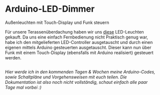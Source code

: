 # Arduino-LED-Dimmer
Außenleuchten mit Touch-Display und Funk steuern

Für unsere Terassenüberdachung haben wir uns [diese](https://www.ledando.de/detail/index/sArticle/27312/sCategory/277) LED-Leuchten gekauft. Da uns eine einfach Fernbedienung nicht Praktisch genug war, habe ich den mitgelieferten LED-Controller ausgetauscht und durch einen eigenen mittels Arduino gesteuerten ausgetauscht. Dieser kann nun über Funk mit einem Touch-Display (ebensfalls mit Arduino realisiert) gesteuert werden. 
##
_Hier werde ich in den kommenden Tagen & Wochen meine Arduino-Codes, sowie Schaltpläne und Vorgehensweisen mit euch teilen._
_Die Dokumentation ist also noch nicht vollständig, schaut einfach alle paar Tage mal vorbei :)_
